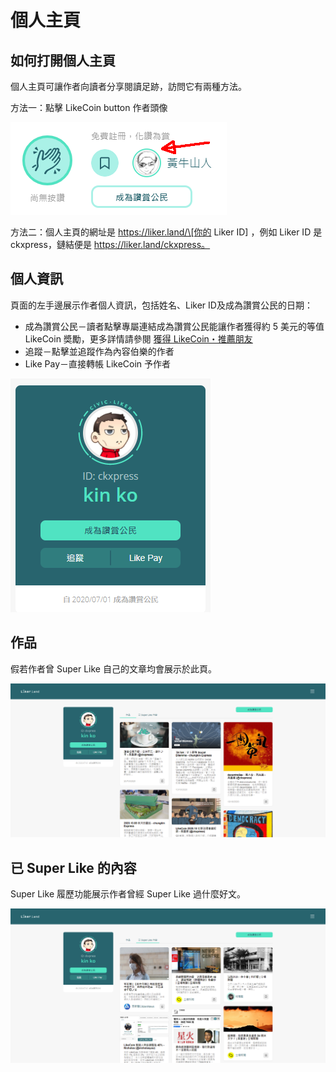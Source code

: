 # 個人主頁

## 如何打開個人主頁

個人主頁可讓作者向讀者分享閱讀足跡，訪問它有兩種方法。

方法一：點擊 LikeCoin button 作者頭像

![](../../.gitbook/assets/super-like-reader-4.png)

方法二：個人主頁的網址是 https://liker.land/\[你的 Liker ID\] ，例如 Liker ID 是 ckxpress，鏈結便是 https://liker.land/ckxpress。

## 個人資訊

頁面的左手邊展示作者個人資訊，包括姓名、Liker ID及成為讚賞公民的日期：

* 成為讚賞公民－讀者點擊專屬連結成為讚賞公民能讓作者獲得約 5 美元的等值 LikeCoin 奬勵，更多詳情請參閱 [獲得 LikeCoin・推薦朋友](https://docs.like.co/v/zh/user-guide/likecoin-token/how-do-i-make-likecoin#tui-jian-peng-you)
* 追蹤－點擊並追蹤作為內容伯樂的作者
* Like Pay－直接轉帳 LikeCoin 予作者

![](../../.gitbook/assets/portfolio-page-3.png)

## 作品

假若作者曾 Super Like 自己的文章均會展示於此頁。

![](../../.gitbook/assets/portfolio-page-1.png)

## 已 Super Like 的內容

Super Like 履歷功能展示作者曾經 Super Like 過什麼好文。

![](../../.gitbook/assets/portfolio-page-2.png)

